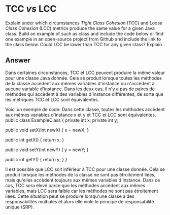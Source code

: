 # TCC *vs* LCC

Explain under which circumstances *Tight Class Cohesion* (TCC) and *Loose Class Cohesion* (LCC) metrics produce the same value for a given Java class. Build an example of such as class and include the code below or find one example in an open-source project from Github and include the link to the class below. Could LCC be lower than TCC for any given class? Explain.

## Answer

Dans certaines circonstances, TCC et LCC peuvent produire la même valeur pour une classe Java donnée. Cela se produit lorsque toutes les méthodes de la classe accèdent aux mêmes variables d'instance ou n'accèdent à aucune variable d'instance. Dans les deux cas, il n'y a pas de paires de méthodes qui accèdent à des variables d'instance différentes, de sorte que les métriques TCC et LCC sont équivalentes.

Voici un exemple de code: Dans cette classe, toutes les méthodes accèdent aux mêmes variables d'instance x et y et TCC et LCC sont équivalentes.
public class ExampleClass {
  private int x;
  private int y;
  
  public void setX(int newX) {
    x = newX;
  }
  
  public int getX() {
    return x;
  }
  
  public void setY(int newY) {
    y = newY;
  }
  
  public int getY() {
    return y;
  }
}


Il est possible que LCC soit inférieur à TCC pour une classe donnée. Cela se produit lorsque les méthodes de la classe ne sont pas étroitement liées, mais qu'elles accèdent toujours aux mêmes variables d'instance. Dans ce cas, TCC sera élevé parce que les méthodes accèdent aux mêmes variables, mais LCC sera faible car les méthodes ne sont pas étroitement liées. Cette situation peut se produire lorsqu'une classe a des responsabilités multiples et alors elle viole le principe de responsabilité unique (SRP).
